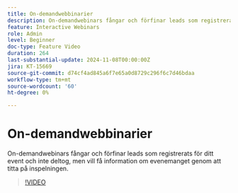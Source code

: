 ```yaml
---
title: On-demandwebbinarier
description: On-demandwebinars fångar och förfinar leads som registrerats för ditt event och inte deltog, men vill få information om evenemanget genom att titta på inspelningen.
feature: Interactive Webinars
role: Admin
level: Beginner
doc-type: Feature Video
duration: 264
last-substantial-update: 2024-11-08T00:00:00Z
jira: KT-15669
source-git-commit: d74cf4ad845a6f7e65a0d8729c296f6c7d46bdaa
workflow-type: tm+mt
source-wordcount: '60'
ht-degree: 0%

---
```



# On-demandwebbinarier

On-demandwebinars fångar och förfinar leads som registrerats för ditt event och inte deltog, men vill få information om evenemanget genom att titta på inspelningen.

>[!VIDEO](https://video.tv.adobe.com/v/3436552/?learn=on)
